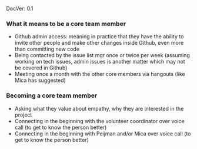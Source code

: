 DocVer: 0.1


### What it means to be a core team member

* Github admin access: meaning in practice that they have the ability to invite other people and make other changes inside Github, even more than committing new code
* Being contacted by the issue list mgr once or twice per week (assuming working on tech issues, admin issues is another matter which may not be covered in Github)
* Meeting once a month with the other core members via hangouts (like Mica has suggested)


### Becoming a core team member

* Asking what they value about empathy, why they are interested in the project
* Connecting in the beginning with the volunteer coordinator over voice call (to get to know the person better)
* Connecting in the beginning with Peijman and/or Mica over voice call (to get to know the person better)


